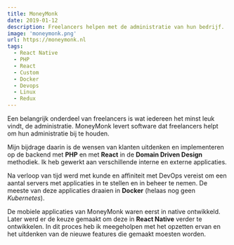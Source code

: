 ```yaml
---
title: MoneyMonk
date: 2019-01-12
description: Freelancers helpen met de administratie van hun bedrijf.
image: 'moneymonk.png'
url: https://moneymonk.nl
tags:
  - React Native
  - PHP
  - React
  - Custom
  - Docker
  - Devops
  - Linux
  - Redux
---
```


Een belangrijk onderdeel van freelancers is wat iedereen het minst leuk vindt, de administratie. MoneyMonk levert software dat freelancers helpt om hun administratie bij te houden. 

Mijn bijdrage daarin is de wensen van klanten uitdenken en implementeren op de backend met **PHP** en met **React** in de **Domain Driven Design** methodiek. Ik heb gewerkt aan verschillende interne en externe applicaties. 

Na verloop van tijd werd met kunde en affiniteit met DevOps vereist om een aantal servers met applicaties in te stellen en in beheer te nemen. De meeste van deze applicaties draaien in **Docker** (helaas nog geen *Kubernetes*). 

De mobiele applicaties van MoneyMonk waren eerst in native ontwikkeld. Later werd er de keuze gemaakt om deze in **React Native** verder te ontwikkelen. In dit proces heb ik meegeholpen met het opzetten ervan en het uitdenken van de nieuwe features die gemaakt moesten worden. 
